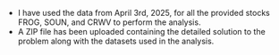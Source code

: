 - I have used the data from April 3rd, 2025, for all the provided stocks FROG, SOUN, and CRWV to perform the analysis.
- A ZIP file has been uploaded containing the detailed solution to the problem along with the datasets used in the analysis.
